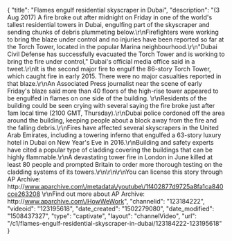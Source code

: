 {
    "title": "Flames engulf residential skyscraper in Dubai",
    "description": "(3 Aug 2017) A fire broke out after midnight on Friday in one of the world's tallest residential towers in Dubai, engulfing part of the skyscraper and sending chunks of debris plummeting below.\r\nFirefighters were working to bring the blaze under control and no injuries have been reported so far at the Torch Tower, located in the popular Marina neighbourhood.\r\n\"Dubai Civil Defense has successfully evacuated the Torch Tower and is working to bring the fire under control,\" Dubai's official media office said in a tweet.\r\nIt is the second major fire to engulf the 86-story Torch Tower, which caught fire in early 2015. There were no major casualties reported in that blaze.\r\nAn Associated Press journalist near the scene of early Friday's blaze said more than 40 floors of the high-rise tower appeared to be engulfed in flames on one side of the building. \r\nResidents of the building could be seen crying with several saying the fire broke just after 1am local time (2100 GMT, Thursday).\r\nDubai police cordoned off the area around the building, keeping people about a block away from the fire and the falling debris.\r\nFires have affected several skyscrapers in the United Arab Emirates, including a towering inferno that engulfed a 63-story luxury hotel in Dubai on New Year's Eve in 2016.\r\nBuilding and safety experts have cited a popular type of cladding covering the buildings that can be highly flammable.\r\nA devastating tower fire in London in June killed at least 80 people and prompted Britain to order more thorough testing on the cladding systems of its towers.\r\n\r\n\r\nYou can license this story through AP Archive: http:\/\/www.aparchive.com\/metadata\/youtube\/1f402877d9725a8fa1ca840cce263208 \r\nFind out more about AP Archive: http:\/\/www.aparchive.com\/HowWeWork",
    "channelid": "123184222",
    "videoid": "123195618",
    "date_created": "1502279080",
    "date_modified": "1508437327",
    "type": "captivate",
    "layout": "channelVideo",
    "url": "\/c1\/flames-engulf-residential-skyscraper-in-dubai\/123184222-123195618"
}